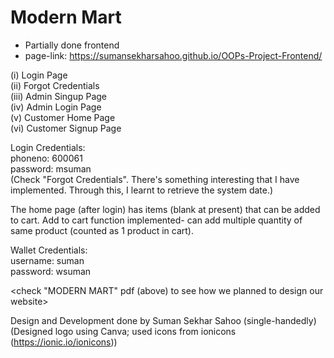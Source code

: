 # Modern Mart

- Partially done frontend
- page-link: https://sumansekharsahoo.github.io/OOPs-Project-Frontend/

(i) Login Page  
(ii) Forgot Credentials  
(iii) Admin Singup Page  
(iv) Admin Login Page  
(v) Customer Home Page                                                                                                                                                   
(vi) Customer Signup Page

Login Credentials:  
phoneno: 600061  
password: msuman                                                                                                                                                         
(Check "Forgot Credentials". There's something interesting that I have implemented. Through this, I learnt to retrieve the system date.)

The home page (after login) has items (blank at present) that can be added to cart. Add to cart function implemented- can add multiple quantity of same product (counted as 1 product in cart). 

Wallet Credentials:                                                                                                                                                       
username: suman                                                                                                                                                           
password: wsuman                                                                                                                                                          


<check "MODERN MART" pdf (above) to see how we planned to design our website>

Design and Development done by Suman Sekhar Sahoo (single-handedly)                                                                                                                        
(Designed logo using Canva; used icons from ionicons (https://ionic.io/ionicons)) 
